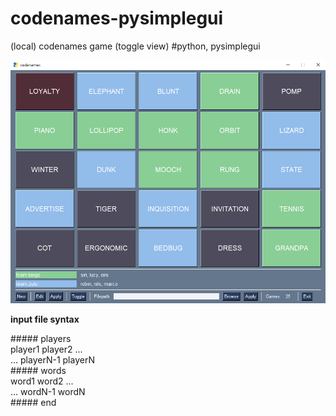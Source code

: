 # codenames-pysimplegui

(local) codenames game (toggle view) #python, pysimplegui

![demo-pic](codenames-demo.png)

**input file syntax**

\##### players <br/>
player1 player2 ... <br/>
... playerN-1 playerN <br/>
\##### words <br/>
word1 word2 ... <br/>
... wordN-1 wordN <br/>
\##### end
